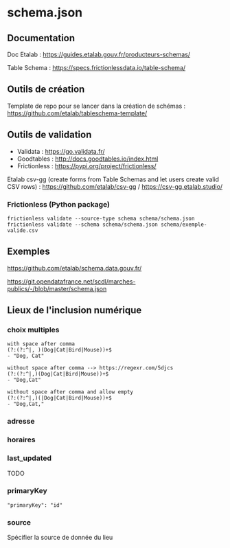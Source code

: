 # schema.json

## Documentation

Doc Etalab : https://guides.etalab.gouv.fr/producteurs-schemas/

Table Schema : https://specs.frictionlessdata.io/table-schema/

## Outils de création

Template de repo pour se lancer dans la création de schémas : https://github.com/etalab/tableschema-template/

## Outils de validation

- Validata : https://go.validata.fr/
- Goodtables : http://docs.goodtables.io/index.html
- Frictionless : https://pypi.org/project/frictionless/

Etalab csv-gg (create forms from Table Schemas and let users create valid CSV rows) : https://github.com/etalab/csv-gg / https://csv-gg.etalab.studio/

### Frictionless (Python package)

```
frictionless validate --source-type schema schema/schema.json
frictionless validate --schema schema/schema.json schema/exemple-valide.csv
```

## Exemples

https://github.com/etalab/schema.data.gouv.fr/

https://git.opendatafrance.net/scdl/marches-publics/-/blob/master/schema.json

## Lieux de l'inclusion numérique

### choix multiples

```
with space after comma
(?:(?:^|, )(Dog|Cat|Bird|Mouse))+$
- "Dog, Cat"

without space after comma --> https://regexr.com/5djcs
(?:(?:^|,)(Dog|Cat|Bird|Mouse))+$
- "Dog,Cat"

without space after comma and allow empty
(?:(?:^|,)(|Dog|Cat|Bird|Mouse))+$
- "Dog,Cat,"
```

### adresse

### horaires

### last_updated

TODO

### primaryKey

```
"primaryKey": "id"
```

### source

Spécifier la source de donnée du lieu
